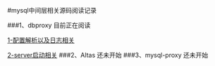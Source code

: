 #mysql中间层相关源码阅读记录

###1、dbproxy
目前正在阅读

[1-配置解析以及日志相关](https://github.com/dolphinsboy/dbproxy/blob/master/1-dbproxy%E6%BA%90%E7%A0%81%E9%98%85%E8%AF%BB-%E9%85%8D%E7%BD%AE%E8%A7%A3%E6%9E%90%E4%BB%A5%E5%8F%8A%E6%97%A5%E5%BF%97%E7%9B%B8%E5%85%B3.md)

[2-server启动相关](https://github.com/dolphinsboy/dbproxy/blob/master/2-dbproxy%E6%BA%90%E7%A0%81%E9%98%85%E8%AF%BB-server%E7%9B%B8%E5%85%B3.md)
###2、Altas
还未开始
###3、mysql-proxy
还未开始
